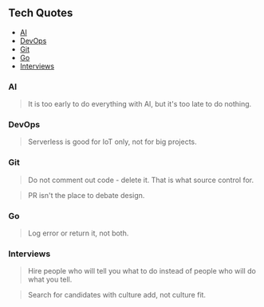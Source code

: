 ## Tech Quotes

* [AI](#ai)
* [DevOps](#devops)
* [Git](#git)
* [Go](#go)
* [Interviews](#interviews)

### AI

> It is too early to do everything with AI, but it's too late to do nothing.

### DevOps

> Serverless is good for IoT only, not for big projects.

### Git

> Do not comment out code - delete it. That is what source control for.

> PR isn't the place to debate design.

### Go

> Log error or return it, not both.

### Interviews

> Hire people who will tell you what to do instead of people who will do what you tell.

> Search for candidates with culture add, not culture fit.
